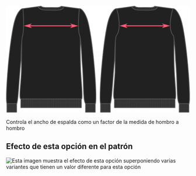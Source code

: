 ![Factor de ancho de espalda](acrossbackfactor.svg)

Controla el ancho de espalda como un factor de la medida de hombro a hombro

## Efecto de esta opción en el patrón

![Esta imagen muestra el efecto de esta opción superponiendo varias variantes que tienen un valor diferente para esta opción](sven\_acrossbackfactor\_sample.svg "Efecto de esta opción en el patrón")
